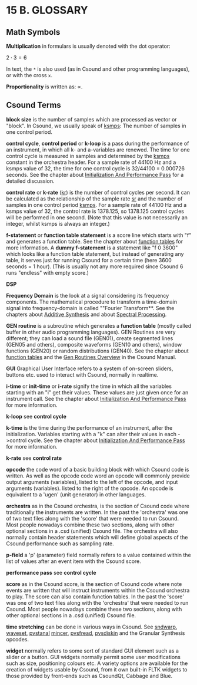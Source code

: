 15 B. GLOSSARY
==============

Math Symbols
------------

**Multiplication** in formulars is usually denoted with the dot operator:

$2 \cdot 3 = 6$

In text, the `*` is also used (as in Csound and other programming languages), or with the cross `x`.

**Proportionality** is written as: $\propto$.


Csound Terms
------------

**block size** is the number of samples which are processed as vector or "block". In Csound, we usually speak of [ksmps](https://csound.com/docs/manual/ksmps.html): The number of samples in one control period.

**control cycle**, **control period** or **k-loop** is a pass during the
performance of an instrument, in which all k- and a-variables are
renewed. The time for one control cycle is measured in samples and
determined by the [ksmps](https://csound.com/docs/manual/ksmps.html)
constant in the orchestra header. For a sample rate of 44100 Hz and a
ksmps value of 32, the time for one control cycle is 32/44100 = 0.000726
seconds. See the chapter about [Initialization And Performance
Pass](03-a-initialization-and-performance-pass.md) for a detailed discussion.

**control rate** or **k-rate**
([kr](https://csound.com/docs/manual/kr.html)) is the number of
control cycles per second. It can be calculated as the relationship of
the sample rate [sr](https://csound.com/docs/manual/sr.html) and the
number of samples in one control period
[ksmps](https://csound.com/docs/manual/ksmps.html). For a sample rate of 44100 Hz and a ksmps value of 32, the control rate is 1378.125, so 1378.125 control cycles will be performed in one second. (Note that this value is not necessarily an integer, whilst ksmps is always an integer.)

**f-statement** or **function table statement** is a score line which
starts with \"f\" and generates a function table. See the chapter
about [function tables](03-d-function-tables.md) for
more information. A **dummy f-statement** is a statement like \"f 0
3600\" which looks like a function table statement, but instead of
generating any table, it serves just for running Csound for a certain
time (here 3600 seconds = 1 hour). (This is usually not any more required since Csound 6 runs "endless" with empty score.)

**DSP**

**Frequency Domain** is the look at a signal considering its frequency components. The mathematical procedure to transform a time-domain signal into frequency-domain is called ""Fourier Transform**. See the chapters about [Additive Synthesis](04-a-additive-synthesis.md) and about 
[Spectral Processing](05-i-fourier-analysis-spectral-processing.md).

**GEN routine** is a subroutine which generates a **function table** (mostly called buffer in other audio programming languages). GEN Routines are very different; they can load a sound file (GEN01), create segmented lines (GEN05 and others), composite waveforms (GEN10 and others), window functions (GEN20) or random distributions (GEN40). See the chapter about 
[function tables](03-d-function-tables.md) and the
[Gen Routines Overview](https://csound.com/docs/manual/ScoreGenRef.html) in the Csound Manual.

**GUI** Graphical User Interface refers to a system of on-screen
sliders, buttons etc. used to interact with Csound, normally in
realtime.



**i-time** or **init-time** or **i-rate** signify the time in which all
the variables starting with an \"i\" get their values. These values are
just given once for an instrument call. See the chapter about
[Initialization And Performance
Pass](http://en.flossmanuals.net/bin/view/Csound/InitAndPerfPass) for
more information.



**k-loop** see **control cycle**



**k-time** is the time during the performance of an instrument, after
the initialization. Variables starting with a \"k\" can alter their
values in each -\>control cycle. See the chapter about [Initialization
And Performance
Pass](http://en.flossmanuals.net/bin/view/Csound/InitAndPerfPass) for
more information.



**k-rate** see **control rate**





**opcode** the code word of a basic building block with which Csound
code is written. As well as the opcode code word an opcode will commonly
provide output arguments (variables), listed to the left of the opcode,
and input arguments (variables). listed to the right of the opcode. An
opcode is equivalent to a \'ugen\' (unit generator) in other languages.



**orchestra** as in the Csound orchestra, is the section of Csound code
where traditionally the instruments are written. In the past the
\'orchestra\' was one of two text files along with the \'score\' that
were needed to run Csound. Most people nowadays combine these two
sections, along with other optional sections in a .csd (unified) Csound
file. The orchestra will also normally contain header statements which
will define global aspects of the Csound performance such as sampling
rate.



**p-field** a \'p\' (parameter) field normally refers to a value
contained within the list of values after an event item with the Csound
score.



**performance pass** see **control cycle**



**score** as in the Csound score, is the section of Csound code where
note events are written that will instruct instruments within the Csound
orchestra to play. The score can also contain function tables. In the
past the \'score\' was one of two text files along with the
\'orchestra\' that were needed to run Csound. Most people nowadays
combine these two sections, along with other optional sections in a .csd
(unified) Csound file.



**time stretching** can be done in various ways in Csound. See
[sndwarp](https://csound.com/docs/manual/sndwarp.html),
[waveset](https://csound.com/docs/manual/waveset.html),
[pvstanal](https://csound.com/docs/manual/pvstanal.html)
[mincer](https://csound.com/docs/manual/mincer.html),
[pvsfread](https://csound.com/docs/manual/pvsfread.html),
[pvsdiskin](https://csound.com/docs/manual/pvsdiskin.html) and the
Granular Synthesis opcodes.





**widget** normally refers to some sort of standard GUI element such as
a slider or a button. GUI widgets normally permit some user
modifications such as size, positioning colours etc. A variety options
are available for the creation of widgets usable by Csound, from it own
built-in FLTK widgets to those provided by front-ends such as CsoundQt,
Cabbage and Blue.


